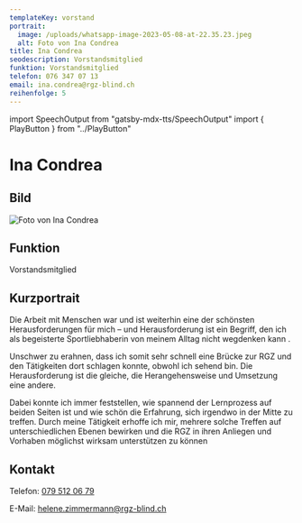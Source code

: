 ```yaml
---
templateKey: vorstand
portrait:
  image: /uploads/whatsapp-image-2023-05-08-at-22.35.23.jpeg
  alt: Foto von Ina Condrea
title: Ina Condrea
seodescription: Vorstandsmitglied
funktion: Vorstandsmitglied
telefon: 076 347 07 13
email: ina.condrea@rgz-blind.ch
reihenfolge: 5
---
```

import SpeechOutput from "gatsby-mdx-tts/SpeechOutput"
import { PlayButton } from "../PlayButton"

<SpeechOutput id="vorstand-helen-zimmermann" customPlayButton={PlayButton}>

# Ina Condrea
## Bild

![Foto von Ina Condrea](/uploads/whatsapp-image-2023-05-08-at-22.35.23.jpeg "Bild von Ina Condrea")



## Funktion

Vorstandsmitglied

## Kurzportrait
Die Arbeit mit Menschen war und ist weiterhin eine der schönsten
Herausforderungen für mich
–
und Herausforderung ist ein Begriff, den
ich als begeisterte Sportliebhaberin von meinem Alltag nicht
wegdenken
kann.

Unschwer zu erahnen, dass ich somit sehr schnell eine Brücke zur RGZ
und den Tätigkeiten dort schlagen konnte, obwohl ich sehend bin. Die
Herausforderung ist die gleiche, die Herangehensweise und Umsetzung
eine andere. 

Dabei konnte ich immer
feststellen, wie spannend der Lernprozess auf beiden Seiten ist und wie
schön die Erfahrung, sich irgendwo in der
Mitte zu treffen.
Durch meine Tätigkeit erhoffe ich mir, mehrere solche Treffen auf
unterschiedlichen Ebenen bewirken und die RGZ in ihren Anliegen
und
Vorhaben möglichst wirksam unterstützen zu können



## Kontakt

Telefon: [079 512 06 79](<tel:079 512 06 79>)

E-Mail: [helene.zimmermann@rgz-blind.ch](mailto:helene.zimmermann@rgz-blind.ch)

</SpeechOutput>